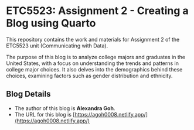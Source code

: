 # ETC5523: Assignment 2 - Creating a Blog using Quarto

This repository contains the work and materials for Assignment 2 of the ETC5523 unit (Communicating with Data).

The purpose of this blog is to analyze college majors and graduates in the United States, with a focus on understanding the trends and patterns in college major choices. It also delves into the demographics behind these choices, examining factors such as gender distribution and ethnicity.

## Blog Details
* The author of this blog is **Alexandra Goh**.
* The URL for this blog is [https://agoh0008.netlify.app/](https://agoh0008.netlify.app/)
